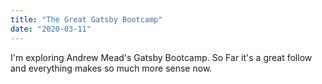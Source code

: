 ```yaml
---
title: "The Great Gatsby Bootcamp"
date: "2020-03-11"
---
```


I'm exploring Andrew Mead's Gatsby Bootcamp. So Far it's a great follow and everything makes so much more sense now.
